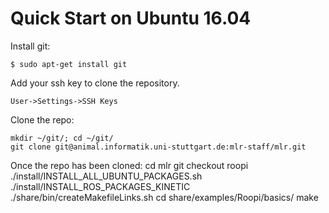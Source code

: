 # Quick Start on Ubuntu 16.04
Install git:

    $ sudo apt-get install git

Add your ssh key to clone the repository.

    User->Settings->SSH Keys

Clone the repo:
    
    mkdir ~/git/; cd ~/git/
    git clone git@animal.informatik.uni-stuttgart.de:mlr-staff/mlr.git
    
Once the repo has been cloned:
    cd mlr
    git checkout roopi
    ./install/INSTALL_ALL_UBUNTU_PACKAGES.sh
    ./install/INSTALL_ROS_PACKAGES_KINETIC
    ./share/bin/createMakefileLinks.sh
    cd share/examples/Roopi/basics/
    make
